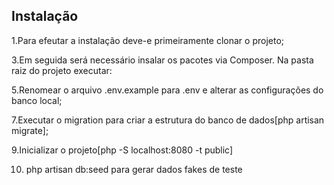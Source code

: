 ## Instalação

1.Para efeutar a instalação deve-e primeiramente clonar o projeto;


3.Em seguida será necessário insalar os pacotes via Composer. Na pasta raiz do projeto executar:



5.Renomear o arquivo .env.example para .env e alterar as configurações do banco local;


7.Executar o migration para criar a estrutura do banco de dados[php artisan migrate];


9.Inicializar o projeto[php -S localhost:8080 -t public]


10. php artisan db:seed para gerar dados fakes de teste
